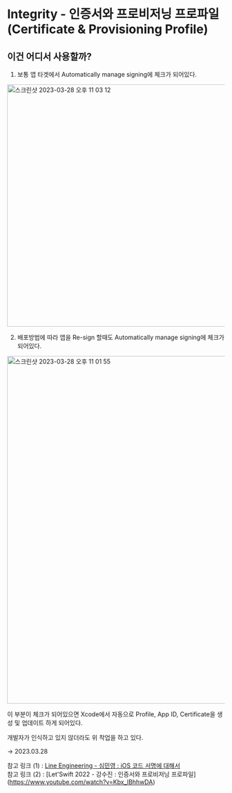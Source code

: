 # Integrity - 인증서와 프로비저닝 프로파일 (Certificate & Provisioning Profile) 

## 이건 어디서 사용할까?


1. 보통 앱 타겟에서 Automatically manage signing에 체크가 되어있다.  

<img width="561" alt="스크린샷 2023-03-28 오후 11 03 12" src="https://user-images.githubusercontent.com/76529148/228265752-538433b5-eb23-4541-a0e9-66dc69383785.png">


2. 배포방법에 따라 앱을 Re-sign 할때도 Automatically manage signing에 체크가 되어있다.   

<img width="805" alt="스크린샷 2023-03-28 오후 11 01 55" src="https://user-images.githubusercontent.com/76529148/228265734-4ed45452-4951-4b9b-8c3d-c21ed00c5ede.png">




이 부분이 체크가 되어있으면 Xcode에서 자동으로 Profile, App ID, Certificate을 생성 및 업데이트 하게 되어있다.

개발자가 인식하고 있지 않더라도 위 착업을 하고 있다.

-> 2023.03.28



참고 링크 (1) : [Line Engineering - 심민영 : iOS 코드 서명에 대해서](https://engineering.linecorp.com/ko/blog/ios-code-signing)  
참고 링크 (2) : [Let'Swift 2022 - 강수진 : 인증서와 프로비저닝 프로파일]
(https://www.youtube.com/watch?v=Kbx_lBhhwDA)

